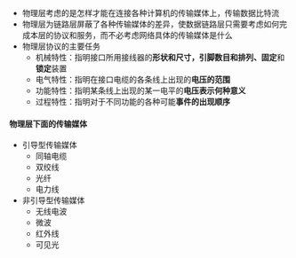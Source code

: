 * 物理层考虑的是怎样才能在连接各种计算机的传输媒体上，传输数据比特流
* 物理层为链路层屏蔽了各种传输媒体的差异，使数据链路层只需要考虑如何完成本层的协议和服务，而不必考虑网络具体的传输媒体是什么
* 物理层协议的主要任务
   * 机械特性：指明接口所用接线器的**形状和尺寸，引脚数目和排列、固定**和**锁定**装置
   * 电气特性：指明在接口电缆的各条线上出现的**电压的范围**
   * 功能特性：指明某条线上出现的某一电平的**电压表示何种意义**
   * 过程特性：指明对于不同功能的各种可能**事件的出现顺序**

#### 物理层下面的传输媒体

* 引导型传输媒体
   * 同轴电缆
   * 双绞线
   * 光纤
   * 电力线
* 非引导型传输媒体
   * 无线电波
   * 微波
   * 红外线
   * 可见光


